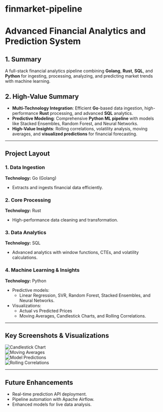 # finmarket-pipeline

# Advanced Financial Analytics and Prediction System

## 1. Summary  
A full-stack financial analytics pipeline combining **Golang**, **Rust**, **SQL**, and **Python** for ingesting, processing, analyzing, and predicting market trends with machine learning.

## 2. High-Value Summary  
- **Multi-Technology Integration**: Efficient **Go**-based data ingestion, high-performance **Rust** processing, and advanced **SQL** analytics.  
- **Predictive Modeling**: Comprehensive **Python ML pipeline** with models like Stacked Ensembles, Random Forest, and Neural Networks.  
- **High-Value Insights**: Rolling correlations, volatility analysis, moving averages, and **visualized predictions** for financial forecasting.

---

## Project Layout

### 1. **Data Ingestion**  
**Technology:** Go (Golang)  
- Extracts and ingests financial data efficiently.

### 2. **Core Processing**  
**Technology:** Rust  
- High-performance data cleaning and transformation.

### 3. **Data Analytics**  
**Technology:** SQL  
- Advanced analytics with window functions, CTEs, and volatility calculations.  

### 4. **Machine Learning & Insights**  
**Technology:** Python  
- Predictive models:  
  - Linear Regression, SVR, Random Forest, Stacked Ensembles, and Neural Networks.  
- Visualizations:  
  - Actual vs Predicted Prices  
  - Moving Averages, Candlestick Charts, and Rolling Correlations.

---

## Key Screenshots & Visualizations  

![Candlestick Chart](daily-candlestick-chart-with-vol.png)  
![Moving Averages](close-price_moving-avg.png)  
![Model Predictions](actual-vs-predicted-stacked.png)  
![Rolling Correlations](30-day-rolling-correlation_close-price-vs-volume.png)  

---

## Future Enhancements  
- Real-time prediction API deployment.  
- Pipeline automation with Apache Airflow.  
- Enhanced models for live data analysis.
